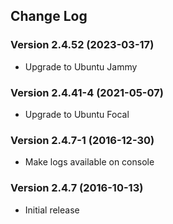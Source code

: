 ## Change Log
### Version 2.4.52 (2023-03-17)
- Upgrade to Ubuntu Jammy
### Version 2.4.41-4 (2021-05-07)
- Upgrade to Ubuntu Focal
### Version 2.4.7-1 (2016-12-30)
- Make logs available on console
### Version 2.4.7 (2016-10-13)
- Initial release
